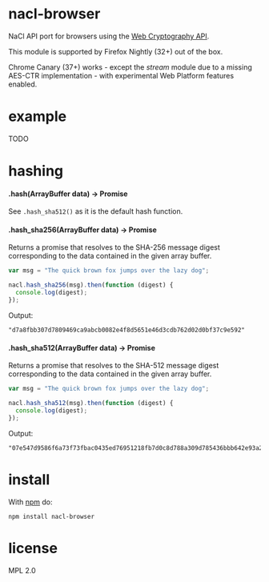 # nacl-browser

NaCl API port for browsers using the [Web Cryptography API](http://www.w3.org/TR/WebCryptoAPI/).

This module is supported by Firefox Nightly (32+) out of the box.

Chrome Canary (37+) works - except the _stream_ module due to a missing AES-CTR
implementation - with experimental Web Platform features enabled.

# example

TODO

# hashing

#### .hash(ArrayBuffer data) → Promise

See `.hash_sha512()` as it is the default hash function.

#### .hash_sha256(ArrayBuffer data) → Promise

Returns a promise that resolves to the SHA-256 message digest corresponding to
the data contained in the given array buffer.

``` js
var msg = "The quick brown fox jumps over the lazy dog";

nacl.hash_sha256(msg).then(function (digest) {
  console.log(digest);
});
```

Output:

```
"d7a8fbb307d7809469ca9abcb0082e4f8d5651e46d3cdb762d02d0bf37c9e592"
```

#### .hash_sha512(ArrayBuffer data) → Promise

Returns a promise that resolves to the SHA-512 message digest corresponding to
the data contained in the given array buffer.

``` js
var msg = "The quick brown fox jumps over the lazy dog";

nacl.hash_sha512(msg).then(function (digest) {
  console.log(digest);
});
```

Output:

```
"07e547d9586f6a73f73fbac0435ed76951218fb7d0c8d788a309d785436bbb642e93a252a954f23912547d1e8a3b5ed6e1bfd7097821233fa0538f3db854fee6"
```

# install

With [npm](https://npmjs.org) do:

```
npm install nacl-browser
```

# license

MPL 2.0

